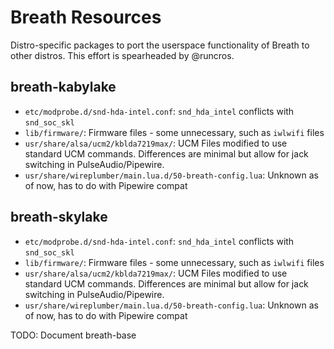 # Breath Resources

Distro-specific packages to port the userspace functionality of Breath to other distros. This effort is spearheaded by @runcros.

## breath-kabylake
- `etc/modprobe.d/snd-hda-intel.conf`: `snd_hda_intel` conflicts with `snd_soc_skl`
- `lib/firmware/`: Firmware files - some unnecessary, such as `iwlwifi` files
- `usr/share/alsa/ucm2/kblda7219max/`: UCM Files modified to use standard UCM commands. Differences are minimal but allow for jack switching in PulseAudio/Pipewire.
- `usr/share/wireplumber/main.lua.d/50-breath-config.lua`: Unknown as of now, has to do with Pipewire compat

## breath-skylake
- `etc/modprobe.d/snd-hda-intel.conf`: `snd_hda_intel` conflicts with `snd_soc_skl`
- `lib/firmware/`: Firmware files - some unnecessary, such as `iwlwifi` files
- `usr/share/alsa/ucm2/kblda7219max/`: UCM Files modified to use standard UCM commands. Differences are minimal but allow for jack switching in PulseAudio/Pipewire.
- `usr/share/wireplumber/main.lua.d/50-breath-config.lua`: Unknown as of now, has to do with Pipewire compat

TODO: Document breath-base
